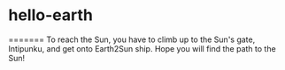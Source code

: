 # hello-earth
=======
To reach the Sun, you have to climb up to the Sun's gate, Intipunku, and get onto Earth2Sun ship. 
Hope you will find the path to the Sun!

